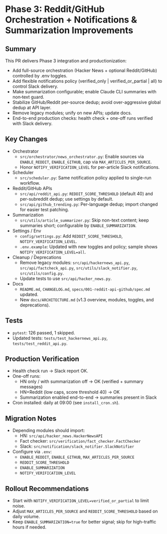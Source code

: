 # Phase 3: Reddit/GitHub Orchestration + Notifications & Summarization Improvements

## Summary
This PR delivers Phase 3 integration and productionization:

- Add full-source orchestration (Hacker News + optional Reddit/GitHub) controlled by .env toggles.
- Add flexible notifications policy (verified_only | verified_or_partial | all) to control Slack delivery.
- Make summarization configurable; enable Claude CLI summaries with non‑text guard.
- Stabilize GitHub/Reddit per-source dedup; avoid over-aggressive global dedup at API layer.
- Remove legacy modules; unify on new APIs; update docs.
- End-to-end production checks: health check + one-off runs verified with Slack delivery.

## Key Changes
- Orchestrator
  - `src/orchestrator/news_orchestrator.py`: Enable sources via `ENABLE_REDDIT`, `ENABLE_GITHUB`, cap via `MAX_ARTICLES_PER_SOURCE`.
  - Honor `NOTIFY_VERIFICATION_LEVEL` for per-article Slack notifications.
- Scheduler
  - `src/scheduler.py`: Same notification policy applied to single-run workflow.
- Reddit/GitHub APIs
  - `src/api/reddit_api.py`: `REDDIT_SCORE_THRESHOLD` (default 40) and per-subreddit dedup; use settings by default.
  - `src/api/github_trending.py`: Per-language dedup; import changed for easier test patching.
- Summarization
  - `src/utils/article_summarizer.py`: Skip non-text content; keep summaries short; configurable by `ENABLE_SUMMARIZATION`.
- Settings / Env
  - `config/settings.py`: Add `REDDIT_SCORE_THRESHOLD`, `NOTIFY_VERIFICATION_LEVEL`.
  - `.env.example`: Updated with new toggles and policy; sample shows `NOTIFY_VERIFICATION_LEVEL=all`.
- Cleanup / Deprecations
  - Remove legacy modules: `src/api/hackernews_api.py`, `src/api/factcheck_api.py`, `src/utils/slack_notifier.py`, `src/utils/config.py`.
  - Update tests to use `src/api/hacker_news.py`.
- Docs
  - `README.md`, `CHANGELOG.md`, `specs/001-reddit-api-github/spec.md` updated.
  - New `docs/ARCHITECTURE.md` (v1.3 overview, modules, toggles, and deprecations).

## Tests
- `pytest`: 126 passed, 1 skipped.
- Updated tests: `tests/test_hackernews_api.py`, `tests/test_reddit_api.py`.

## Production Verification
- Health check run → Slack report OK.
- One-off runs:
  - HN only / with summarization off → OK (verified + summary messages)
  - HN+Reddit (low caps, score threshold 40) → OK
  - Summarization enabled end-to-end → summaries present in Slack
- Cron installed: daily at 09:00 (see `install_cron.sh`).

## Migration Notes
- Depending modules should import:
  - HN: `src/api/hacker_news.HackerNewsAPI`
  - Fact checker: `src/verification/fact_checker.FactChecker`
  - Slack: `src/notification/slack_notifier.SlackNotifier`
- Configure via `.env`:
  - `ENABLE_REDDIT`, `ENABLE_GITHUB`, `MAX_ARTICLES_PER_SOURCE`
  - `REDDIT_SCORE_THRESHOLD`
  - `ENABLE_SUMMARIZATION`
  - `NOTIFY_VERIFICATION_LEVEL`

## Rollout Recommendations
- Start with `NOTIFY_VERIFICATION_LEVEL=verified_or_partial` to limit noise.
- Adjust `MAX_ARTICLES_PER_SOURCE` and `REDDIT_SCORE_THRESHOLD` based on daily volume.
- Keep `ENABLE_SUMMARIZATION=true` for better signal; skip for high-traffic hours if needed.

